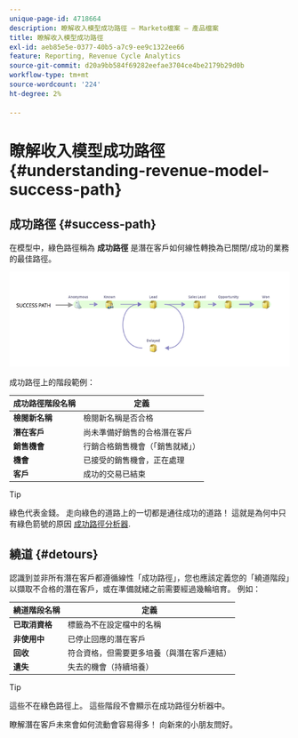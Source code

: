 ```yaml
---
unique-page-id: 4718664
description: 瞭解收入模型成功路徑 — Marketo檔案 — 產品檔案
title: 瞭解收入模型成功路徑
exl-id: aeb85e5e-0377-40b5-a7c9-ee9c1322ee66
feature: Reporting, Revenue Cycle Analytics
source-git-commit: d20a9bb584f69282eefae3704ce4be2179b29d0b
workflow-type: tm+mt
source-wordcount: '224'
ht-degree: 2%

---
```


# 瞭解收入模型成功路徑 {#understanding-revenue-model-success-path}

## 成功路徑 {#success-path}

在模型中，綠色路徑稱為 **成功路徑** 是潛在客戶如何線性轉換為已關閉/成功的業務的最佳路徑。

![--](assets/image2015-6-12-17-3a12-3a18.png)

成功路徑上的階段範例：

| **成功路徑階段名稱** | **定義** |
|---|---|
| **檢閱新名稱** | 檢閱新名稱是否合格 |
| **潛在客戶** | 尚未準備好銷售的合格潛在客戶 |
| **銷售機會** | 行銷合格銷售機會（「銷售就緒」） |
| **機會** | 已接受的銷售機會，正在處理 |
| **客戶** | 成功的交易已結束 |

>[!TIP]
>
>綠色代表金錢。 走向綠色的道路上的一切都是通往成功的道路！ 這就是為何中只有綠色箭號的原因 [成功路徑分析器](using-the-success-path-analyzer.md).

## 繞道 {#detours}

認識到並非所有潛在客戶都遵循線性「成功路徑」，您也應該定義您的「繞道階段」以擷取不合格的潛在客戶，或在準備就緒之前需要經過幾輪培育。 例如：

| **繞道階段名稱** | **定義** |
|---|---|
| **已取消資格** | 標籤為不在設定檔中的名稱 |
| **非使用中** | 已停止回應的潛在客戶 |
| **回收** | 符合資格，但需要更多培養（與潛在客戶連結） |
| **遺失** | 失去的機會（持續培養） |

>[!TIP]
>
>這些不在綠色路徑上。 這些階段不會顯示在成功路徑分析器中。

瞭解潛在客戶未來會如何流動會容易得多！ 向新來的小朋友問好。
